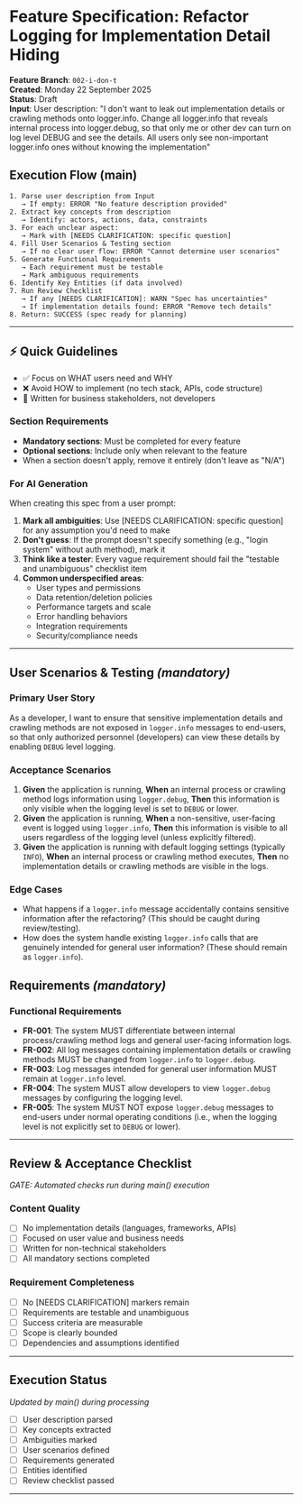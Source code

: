 # Feature Specification: Refactor Logging for Implementation Detail Hiding

**Feature Branch**: `002-i-don-t`  
**Created**: Monday 22 September 2025  
**Status**: Draft  
**Input**: User description: "I don't want to leak out implementation details or crawling methods onto logger.info. Change all logger.info that reveals internal process into logger.debug, so that only me or other dev can turn on log level DEBUG and see the details. All users only see non-important logger.info ones without knowing the implementation"

## Execution Flow (main)
```
1. Parse user description from Input
   → If empty: ERROR "No feature description provided"
2. Extract key concepts from description
   → Identify: actors, actions, data, constraints
3. For each unclear aspect:
   → Mark with [NEEDS CLARIFICATION: specific question]
4. Fill User Scenarios & Testing section
   → If no clear user flow: ERROR "Cannot determine user scenarios"
5. Generate Functional Requirements
   → Each requirement must be testable
   → Mark ambiguous requirements
6. Identify Key Entities (if data involved)
7. Run Review Checklist
   → If any [NEEDS CLARIFICATION]: WARN "Spec has uncertainties"
   → If implementation details found: ERROR "Remove tech details"
8. Return: SUCCESS (spec ready for planning)
```

---

## ⚡ Quick Guidelines
- ✅ Focus on WHAT users need and WHY
- ❌ Avoid HOW to implement (no tech stack, APIs, code structure)
- 👥 Written for business stakeholders, not developers

### Section Requirements
- **Mandatory sections**: Must be completed for every feature
- **Optional sections**: Include only when relevant to the feature
- When a section doesn't apply, remove it entirely (don't leave as "N/A")

### For AI Generation
When creating this spec from a user prompt:
1. **Mark all ambiguities**: Use [NEEDS CLARIFICATION: specific question] for any assumption you'd need to make
2. **Don't guess**: If the prompt doesn't specify something (e.g., "login system" without auth method), mark it
3. **Think like a tester**: Every vague requirement should fail the "testable and unambiguous" checklist item
4. **Common underspecified areas**:
   - User types and permissions
   - Data retention/deletion policies  
   - Performance targets and scale
   - Error handling behaviors
   - Integration requirements
   - Security/compliance needs

---

## User Scenarios & Testing *(mandatory)*

### Primary User Story
As a developer, I want to ensure that sensitive implementation details and crawling methods are not exposed in `logger.info` messages to end-users, so that only authorized personnel (developers) can view these details by enabling `DEBUG` level logging.

### Acceptance Scenarios
1. **Given** the application is running, **When** an internal process or crawling method logs information using `logger.debug`, **Then** this information is only visible when the logging level is set to `DEBUG` or lower.
2. **Given** the application is running, **When** a non-sensitive, user-facing event is logged using `logger.info`, **Then** this information is visible to all users regardless of the logging level (unless explicitly filtered).
3. **Given** the application is running with default logging settings (typically `INFO`), **When** an internal process or crawling method executes, **Then** no implementation details or crawling methods are visible in the logs.

### Edge Cases
- What happens if a `logger.info` message accidentally contains sensitive information after the refactoring? (This should be caught during review/testing).
- How does the system handle existing `logger.info` calls that are genuinely intended for general user information? (These should remain as `logger.info`).

## Requirements *(mandatory)*

### Functional Requirements
- **FR-001**: The system MUST differentiate between internal process/crawling method logs and general user-facing information logs.
- **FR-002**: All log messages containing implementation details or crawling methods MUST be changed from `logger.info` to `logger.debug`.
- **FR-003**: Log messages intended for general user information MUST remain at `logger.info` level.
- **FR-004**: The system MUST allow developers to view `logger.debug` messages by configuring the logging level.
- **FR-005**: The system MUST NOT expose `logger.debug` messages to end-users under normal operating conditions (i.e., when the logging level is not explicitly set to `DEBUG` or lower).

---

## Review & Acceptance Checklist
*GATE: Automated checks run during main() execution*

### Content Quality
- [ ] No implementation details (languages, frameworks, APIs)
- [ ] Focused on user value and business needs
- [ ] Written for non-technical stakeholders
- [ ] All mandatory sections completed

### Requirement Completeness
- [ ] No [NEEDS CLARIFICATION] markers remain
- [ ] Requirements are testable and unambiguous  
- [ ] Success criteria are measurable
- [ ] Scope is clearly bounded
- [ ] Dependencies and assumptions identified

---

## Execution Status
*Updated by main() during processing*

- [ ] User description parsed
- [ ] Key concepts extracted
- [ ] Ambiguities marked
- [ ] User scenarios defined
- [ ] Requirements generated
- [ ] Entities identified
- [ ] Review checklist passed

---
